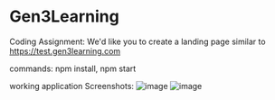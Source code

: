 # Gen3Learning
Coding Assignment: We'd like you to create a landing page similar to https://test.gen3learning.com


commands: npm install, npm start

working application Screenshots:
![image](https://github.com/kuhelicaHazra/Gen3Learning/assets/36133713/68ef32d4-ec15-4b1c-b4df-c2a45c37ca1e)
![image](https://github.com/kuhelicaHazra/Gen3Learning/assets/36133713/4d77f0a0-408c-43ec-9e12-c69c6c5f43d5)

